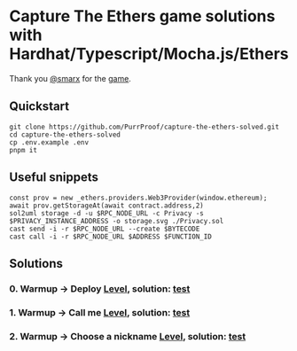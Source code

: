 # Capture The Ethers game solutions with Hardhat/Typescript/Mocha.js/Ethers

Thank you [@smarx](https://twitter.com/smarx) for the [game](https://capturetheether.com/).

## Quickstart

```shell
git clone https://github.com/PurrProof/capture-the-ethers-solved.git
cd capture-the-ethers-solved
cp .env.example .env
pnpm it
```

## Useful snippets

```
const prov = new _ethers.providers.Web3Provider(window.ethereum);
await prov.getStorageAt(await contract.address,2)
sol2uml storage -d -u $RPC_NODE_URL -c Privacy -s $PRIVACY_INSTANCE_ADDRESS -o storage.svg ./Privacy.sol
cast send -i -r $RPC_NODE_URL --create $BYTECODE
cast call -i -r $RPC_NODE_URL $ADDRESS $FUNCTION_ID
```

## Solutions

### 0. Warmup -> Deploy [Level](https://capturetheether.com/challenges/warmup/deploy/), solution: [test](test/00-deploy.ts)

### 1. Warmup -> Call me [Level](https://capturetheether.com/challenges/warmup/call-me/), solution: [test](test/01-callme.ts)

### 2. Warmup -> Choose a nickname [Level](https://capturetheether.com/challenges/warmup/nickname/), solution: [test](test/02-nickname.ts)

